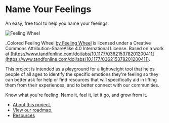 # Name Your Feelings

An easy, free tool to help you name your feelings.

![Feeling Wheel](https://allthefeelz.app/static/pages/img/cc_colored_feeling_wheel.png)

_Colored Feeling Wheel [by Feeling Wheel](https://allthefeelz.app/cc/feeling-wheel/) is licensed under a Creative Commons Attribution-ShareAlike 4.0 International License. Based on a work at [https://www.tandfonline.com/doi/abs/10.1177/036215378201200411](https://www.tandfonline.com/doi/abs/10.1177/036215378201200411).
_

This project is intended as a playground for a lightweight tool that helps people of all ages to identify the specific emotions 
they're feeling so they can better ask for help or find resources that will specifically aid in lifting them from their experiences, 
and to better connect with our communities. 

Know what you're feeling. Name it, feel it, let it go, and grow from it. 


- [About this project.](https://nameyourfeelings.com/about)
- [View our roadmap.](https://nameyourfeelings.com/roadmap)
- [Resources](https://nameyourfeelings.com/resources)

